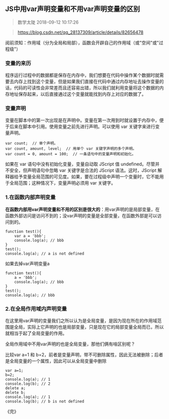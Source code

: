 ## JS中用var声明变量和不用var声明变量的区别

> 数学太陡 2018-09-12 10:17:26

> https://blog.csdn.net/qq_28137309/article/details/82656478

阅前须知：作用域（分为全局和局部），函数会开辟自己的作用域（或"空间"或"过程级"）

### 变量的来历

程序运行过程中的数据都是保存在内存中，我们想要在代码中操作某个数据时就需要去内存上找到这个变量，但是如果我们直接在代码中通过内存地址去操作变量的话，代码的可读性会非常差而且还容易出错，所以我们就利用变量将这个数据的内存地址保存起来，以后直接通过这个变量就能找到内存上对应的数据了。

### 变量声明

变量在脚本中的第一次出现是在声明中。变量在第一次用到时就设置于内存中，便于后来在脚本中引用。使用变量之前先进行声明。可以使用 var 关键字来进行变量声明。

```
var count;  // 单个声明。
var count, amount, level;  // 用单个 var 关键字声明的多个声明。
var count = 0, amount = 100;  // 一条语句中的变量声明和初始化。
```

如果在 var 语句中没有初始化变量，变量自动取 JScript 值 undefined。尽管并不安全，但声明语句中忽略 var 关键字是合法的 JScript 语法。这时，JScript 解释器给予变量全局范围的可见度。如果，要在过程级中声明一个变量时，它不能用于全局范围；这种情况下，变量声明必须用 var 关键字。

### 1.在函数内部声明变量

**在函数内部用var声明变量和不用的区别是很大的**：用var声明的是局部变量，在函数外部访问是访问不到的；没var声明的变量是全部变量，在函数外部是可以访问到的。

```
function test(){
    var a = 'bbb';
    console.log(a); // bbb
}
test();
console.log(a); // a is not defined
```

如果去掉var声明变量a

```
function test(){
    a = 'bbb';
    console.log(a); // bbb
}
test();
console.log(a); // bbb
```

### 2.在全局作用域内声明变量

在这里用var声明的变量我们之所以认为是全局变量，是因为现在所在的作用域范围是全局，实际上它声明的也是局部变量，只是现在它的局部变量全局而已，所以就相当于起了全局变量的作用。

全局作用域中不用var声明的也是全局变量，那他们俩有啥区别呢？

比较var a=1 和 b=2，前者是变量声明，带不可删除属性，因此无法被删除；后者是全局变量的一个属性，因此可以从全局变量中删除

```
var a=1;
b=2;
console.log(a); // 1
console.log(b); // 2
delete a;
delete b;
console.log(a); // 1
console.log(b); // b is not defined
```

《完》